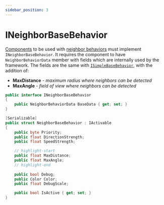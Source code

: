 ```yaml
---
sidebar_position: 3
---
```


# INeighborBaseBehavior

[Components](/docs/documentation-core/components/intro) to be used with [neighbor behaviors](/docs/documentation-core/behaviors/neighbor-behaviors/intro) must implement `INeighborBaseBehavior`. It requires the component to have `NeighborBehaviorData` member with fields which are internally used by the framework. The fields are the same with [`ISimpleBaseBehavior`](/docs/documentation-core/components/ISimpleBaseBehavior), with the addition of:

- **MaxDistance** - *maximum radius where neighbors can be detected*
- **MaxAngle** - *field of view where neighbors can be detected*

```csharp title="INeighborBaseBehavior.cs"
public interface INeighborBaseBehavior
{
    public NeighborBehaviorData BaseData { get; set; }
}

[Serializable]
public struct NeighborBaseBehavior : IActivable
{
    public byte Priority;
    public float DirectionStrength;
    public float SpeedStrength;

    // highlight-start
    public float MaxDistance;
    public float MaxAngle;
    // highlight-end
    
    public bool Debug;
    public Color Color;
    public float DebugScale;

    public bool IsActive { get; set; }
}
```